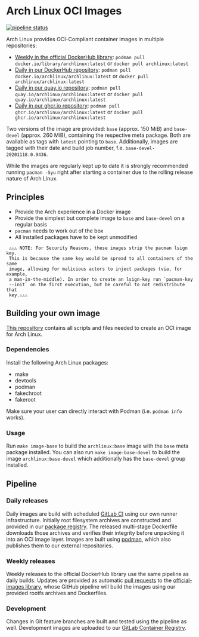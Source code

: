 # Arch Linux OCI Images

[![pipeline status][pipeline]][commits]

Arch Linux provides OCI-Compliant container images in multiple repositories:
* [Weekly in the official DockerHub library][hub-arch]:
`podman pull docker.io/library/archlinux:latest` or `docker pull archlinux:latest`
* [Daily in our DockerHub repository][hub-containers]:
`podman pull docker.io/archlinux/archlinux:latest` or `docker pull archlinux/archlinux:latest`
* [Daily in our quay.io repository][quay-containers]:
`podman pull quay.io/archlinux/archlinux:latest` or `docker pull quay.io/archlinux/archlinux:latest`
* [Daily in our ghcr.io repository][ghcr-containers]:
`podman pull ghcr.io/archlinux/archlinux:latest` or `docker pull ghcr.io/archlinux/archlinux:latest`

Two versions of the image are provided: `base` (approx. 150 MiB) and `base-devel`
(approx. 260 MiB), containing the respective meta package. Both are available as
tags with `latest` pointing to `base`. Additionally, images are tagged with their
date and build job number, f.e. `base-devel-20201118.0.9436`.

While the images are regularly kept up to date it is strongly recommended
running `pacman -Syu` right after starting a container due to the rolling
release nature of Arch Linux.

## Principles
* Provide the Arch experience in a Docker image
* Provide the simplest but complete image to `base` and `base-devel` on a regular basis
* `pacman` needs to work out of the box
* All installed packages have to be kept unmodified

>>>
     ⚠️⚠️⚠️ NOTE: For Security Reasons, these images strip the pacman lsign key.
     This is because the same key would be spread to all containers of the same
     image, allowing for malicious actors to inject packages (via, for example,
     a man-in-the-middle). In order to create an lsign-key run `pacman-key
     --init` on the first execution, but be careful to not redistribute that
     key.⚠️⚠️⚠️
>>>

## Building your own image

[This repository][self] contains all scripts and files needed to create an OCI
image for Arch Linux.

### Dependencies
Install the following Arch Linux packages:

* make
* devtools
* podman
* fakechroot
* fakeroot

Make sure your user can directly interact with Podman (i.e. `podman info` works).

### Usage
Run `make image-base` to build the `archlinux:base` image with the `base` meta
package installed. You can also run `make image-base-devel` to build the image
`archlinux:base-devel` which additionally has the `base-devel` group installed.

## Pipeline

### Daily releases

Daily images are build with scheduled [GitLab CI][in-tree-CI] using our own
runner infrastructure. Initially root filesystem archives are constructed and
provided in our [package registry][self-package-registry]. The released
multi-stage Dockerfile downloads those archives and verifies their integrity
before unpacking it into an OCI image layer. Images are built using
[podman](https://podman.io/), which also publishes them to our external
repositories.

### Weekly releases

Weekly releases to the official DockerHub library use the same pipeline as
daily builds. Updates are provided as automatic [pull requests][github-docker-prs]
to the [official-images library][github-docker-arch], whose GitHub pipeline will
build the images using our provided rootfs archives and Dockerfiles.

### Development

Changes in Git feature branches are built and tested using the pipeline as well.
Development images are uploaded to our
[GitLab Container Registry][self-container-registry].

[pipeline]: https://gitlab.archlinux.org/archlinux/archlinux-docker/badges/master/pipeline.svg
[commits]: https://gitlab.archlinux.org/archlinux/archlinux-docker/-/commits/master

[hub-arch]: https://hub.docker.com/_/archlinux
[hub-containers]: https://hub.docker.com/r/archlinux/archlinux
[quay-containers]: https://quay.io/repository/archlinux/archlinux
[ghcr-containers]: https://github.com/archlinux/archlinux-docker/pkgs/container/archlinux

[self]: https://gitlab.archlinux.org/archlinux/archlinux-docker

[in-tree-CI]: https://gitlab.archlinux.org/archlinux/archlinux-docker/-/blob/master/.gitlab-ci.yml
[self-package-registry]: https://gitlab.archlinux.org/archlinux/archlinux-docker/-/packages

[github-docker-prs]: https://github.com/docker-library/official-images/pulls?q=is%3Apr+archlinux+is%3Aclosed+author%3Aarchlinux-github
[github-docker-arch]: https://github.com/docker-library/official-images/blob/master/library/archlinux

[self-container-registry]: https://gitlab.archlinux.org/archlinux/archlinux-docker/container_registry

